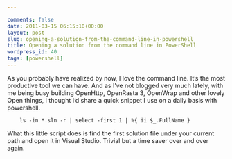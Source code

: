 ```yaml
---

comments: false
date: 2011-03-15 06:15:10+00:00
layout: post
slug: opening-a-solution-from-the-command-line-in-powershell
title: Opening a solution from the command line in PowerShell
wordpress_id: 40
tags: [powershell]
---
```


As you probably have realized by now, I love the command line. It’s the most productive tool we can have. And as I’ve not blogged very much lately, with me being busy building OpenHttp, OpenRasta 3, OpenWrap and other lovely Open things, I thought I’d share a quick snippet I use on a daily basis with powershell.

```batchfile
    ls -in *.sln -r | select -first 1 | %{ ii $_.FullName }
```

What this little script does is find the first solution file under your current path and open it in Visual Studio. Trivial but a time saver over and over again.
